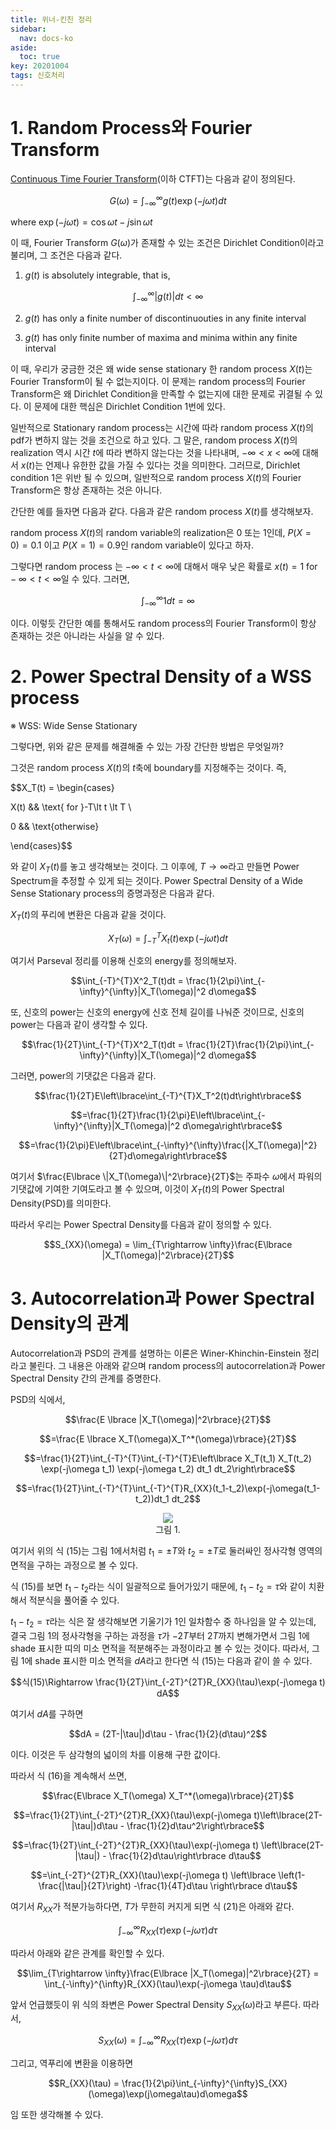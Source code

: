 ```yaml
---
title: 위너-킨친 정리
sidebar:
  nav: docs-ko
aside:
  toc: true
key: 20201004
tags: 신호처리
---
```


# 1. Random Process와 Fourier Transform

[Continuous Time Fourier Transform](https://angeloyeo.github.io/2019/07/07/CTFT.html)(이하 CTFT)는 다음과 같이 정의된다.

$$G(\omega) = \int_{-\infty}^{\infty}g(t)\exp(-j\omega t)dt$$

where $\exp(-j\omega t) = \cos\omega t - j \sin \omega t$

이 때, Fourier Transform $G(\omega)$가 존재할 수 있는 조건은 Dirichlet Condition이라고 불리며, 그 조건은 다음과 같다.

1) $g(t)$ is absolutely integrable, that is,

$$\int_{-\infty}^{\infty}|g(t)|dt \lt \infty$$

2) $g(t)$ has only a finite number of discontinuouties in any finite interval

3) $g(t)$ has only finite number of maxima and minima within any finite interval

이 때, 우리가 궁금한 것은 왜 wide sense stationary 한 random process $X(t)$는 Fourier Transform이 될 수 없는지이다. 이 문제는 random process의 Fourier Transform은 왜 Dirichlet Condition을 만족할 수 없는지에 대한 문제로 귀결될 수 있다. 이 문제에 대한 핵심은 Dirichlet Condition 1번에 있다.

일반적으로 Stationary random process는 시간에 따라 random process $X(t)$의 pdf가 변하지 않는 것을 조건으로 하고 있다. 그 말은, random process $X(t)$의 realization 역시 시간 $t$에 따라 변하지 않는다는 것을 나타내며, $-\infty\lt x \lt \infty$에 대해서 $x(t)$는 언제나 유한한 값을 가질 수 있다는 것을 의미한다. 그러므로, Dirichlet condition 1은 위반 될 수 있으며, 일반적으로 random process $X(t)$의 Fourier Transform은 항상 존재하는 것은 아니다. 

간단한 예를 들자면 다음과 같다. 다음과 같은 random process $X(t)$를 생각해보자.

random process $X(t)$의 random variable의 realization은 0 또는 1인데, $P(X=0) = 0.1$ 이고 $P(X=1) = 0.9$인 random variable이 있다고 하자. 

그렇다면 random process 는 $-\infty\lt t \lt \infty$에 대해서 매우 낮은 확률로 $x(t) = 1 \text{ for }-\infty\lt t \lt \infty$일 수 있다. 그러면, 

$$\int_{-\infty}^{\infty}1 dt = \infty$$

이다. 이렇듯 간단한 예를 통해서도 random process의 Fourier Transform이 항상 존재하는 것은 아니라는 사실을 알 수 있다.

# 2. Power Spectral Density of a WSS process

※ WSS: Wide Sense Stationary

그렇다면, 위와 같은 문제를 해결해줄 수 있는 가장 간단한 방법은 무엇일까?

그것은 random process $X(t)$의 $t$축에 boundary를 지정해주는 것이다. 즉,

$$X_T(t) = \begin{cases} 

X(t) && \text{ for }-T\lt t \lt T \\

0 && \text{otherwise}

\end{cases}$$

와 같이 $X_T(t)$를 놓고 생각해보는 것이다. 그 이후에, $T\rightarrow \infty$라고 만들면 Power Spectrum을 추정할 수 있게 되는 것이다. Power Spectral Density of a Wide Sense Stationary process의 증명과정은 다음과 같다.

$X_T(t)$의 푸리에 변환은 다음과 같을 것이다.

$$X_T(\omega) = \int_{-T}^{T}X_t(t)\exp(-j\omega t) dt$$

여기서 Parseval 정리를 이용해 신호의 energy를 정의해보자.

$$\int_{-T}^{T}X^2_T(t)dt = \frac{1}{2\pi}\int_{-\infty}^{\infty}|X_T(\omega)|^2 d\omega$$

또, 신호의 power는 신호의 energy에 신호 전체 길이를 나눠준 것이므로, 신호의 power는 다음과 같이 생각할 수 있다.

$$\frac{1}{2T}\int_{-T}^{T}X^2_T(t)dt = \frac{1}{2T}\frac{1}{2\pi}\int_{-\infty}^{\infty}|X_T(\omega)|^2 d\omega$$

그러면, power의 기댓값은 다음과 같다.

$$\frac{1}{2T}E\left\lbrace\int_{-T}^{T}X_T^2(t)dt\right\rbrace$$

$$=\frac{1}{2T}\frac{1}{2\pi}E\left\lbrace\int_{-\infty}^{\infty}|X_T(\omega)|^2 d\omega\right\rbrace$$

$$=\frac{1}{2\pi}E\left\lbrace\int_{-\infty}^{\infty}\frac{|X_T(\omega)|^2}{2T}d\omega\right\rbrace$$

여기서 $\frac{E\lbrace \|X_T(\omega)\|^2\rbrace}{2T}$는 주파수 $\omega$에서 파워의 기댓값에 기여한 기여도라고 볼 수 있으며, 이것이 $X_T(t)$의 Power Spectral Density(PSD)를 의미한다.

따라서 우리는 Power Spectral Density를 다음과 같이 정의할 수 있다.

$$S_{XX}(\omega) = \lim_{T\rightarrow \infty}\frac{E\lbrace |X_T(\omega)|^2\rbrace}{2T}$$

# 3. Autocorrelation과 Power Spectral Density의 관계

Autocorrelation과 PSD의 관계를 설명하는 이론은 Winer-Khinchin-Einstein 정리라고 불린다. 그 내용은 아래와 같으며 random process의 autocorrelation과 Power Spectral Density 간의 관계를 증명한다.

PSD의 식에서,

$$\frac{E \lbrace |X_T(\omega)|^2\rbrace}{2T}$$

$$=\frac{E \lbrace X_T(\omega)X_T^*(\omega)\rbrace}{2T}$$

$$=\frac{1}{2T}\int_{-T}^{T}\int_{-T}^{T}E\left\lbrace X_T(t_1) X_T(t_2) \exp(-j\omega t_1) \exp(-j\omega t_2) dt_1 dt_2\right\rbrace$$

$$=\frac{1}{2T}\int_{-T}^{T}\int_{-T}^{T}R_{XX}(t_1-t_2)\exp(-j\omega(t_1-t_2))dt_1 dt_2$$

<p align = "center">
  <img src = "https://raw.githubusercontent.com/angeloyeo/angeloyeo.github.io/master/pics/2020-10-04-Wiener_Khinchin/pic1.png">
  <br>
  그림 1.
</p>

여기서 위의 식 (15)는 그림 1에서처럼 $t_1 = \pm T$와 $t_2 = \pm T$로 둘러싸인 정사각형 영역의 면적을 구하는 과정으로 볼 수 있다.

식 (15)를 보면 $t_1-t_2$라는 식이 일괄적으로 들어가있기 때문에, $t_1-t_2=\tau$와 같이 치환해서 적분식을 풀어줄 수 있다. 

$t_1-t_2 = \tau$라는 식은 잘 생각해보면 기울기가 1인 일차함수 중 하나임을 알 수 있는데, 결국 그림 1의 정사각형을 구하는 과정을 $\tau$가 $-2T$부터 $2T$까지 변해가면서 그림 1에 shade 표시한 띠의 미소 면적을 적분해주는 과정이라고 볼 수 있는 것이다. 따라서, 그림 1에 shade 표시한 미소 면적을 $dA$라고 한다면 식 (15)는 다음과 같이 쓸 수 있다.

$$식(15)\Rightarrow \frac{1}{2T}\int_{-2T}^{2T}R_{XX}(\tau)\exp(-j\omega t) dA$$

여기서 $dA$를 구하면 

$$dA = (2T-|\tau|)d\tau - \frac{1}{2}(d\tau)^2$$

이다. 이것은 두 삼각형의 넓이의 차를 이용해 구한 값이다.

따라서 식 (16)을 계속해서 쓰면,

$$\frac{E\lbrace X_T(\omega) X_T^*(\omega)\rbrace}{2T}$$

$$=\frac{1}{2T}\int_{-2T}^{2T}R_{XX}(\tau)\exp(-j\omega t)\left\lbrace(2T-|\tau|)d\tau - \frac{1}{2}d\tau^2\right\rbrace$$


$$=\frac{1}{2T}\int_{-2T}^{2T}R_{XX}(\tau)\exp(-j\omega t)
\left\lbrace(2T-|\tau|) - \frac{1}{2}d\tau\right\rbrace d\tau$$


$$=\int_{-2T}^{2T}R_{XX}(\tau)\exp(-j\omega t)
\left\lbrace \left(1-\frac{|\tau|}{2T}\right) -\frac{1}{4T}d\tau \right\rbrace d\tau$$

[//]:# (식 21)

여기서 $R_{XX}$가 적분가능하다면, $T$가 무한히 커지게 되면 식 (21)은 아래와 같다.

$$\int_{-\infty}^{\infty}R_{XX}(\tau) \exp(-j\omega\tau)d\tau$$

따라서 아래와 같은 관계를 확인할 수 있다.

$$\lim_{T\rightarrow \infty}\frac{E\lbrace |X_T(\omega)|^2\rbrace}{2T} = \int_{-\infty}^{\infty}R_{XX}(\tau)\exp(-j\omega \tau)d\tau$$

앞서 언급했듯이 위 식의 좌변은 Power Spectral Density $S_{XX}(\omega)$라고 부른다. 따라서,

$$S_{XX}(\omega) = \int_{-\infty}^{\infty}R_{XX}(\tau)\exp(-j\omega \tau)d\tau$$

그리고, 역푸리에 변환을 이용하면

$$R_{XX}(\tau) = \frac{1}{2\pi}\int_{-\infty}^{\infty}S_{XX}(\omega)\exp(j\omega\tau)d\omega$$

임 또한 생각해볼 수 있다.
